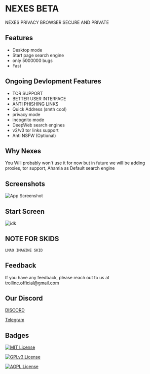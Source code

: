
# NEXES BETA

NEXES PRIVACY BROWSER SECURE AND PRIVATE
## Features

- Desktop mode
- Start page search engine 
- only 5000000 bugs
- Fast


## Ongoing Devlopment Features

- TOR SUPPORT
- BETTER USER INTERFACE
- ANTI PHISHING LINKS
- Quick Address (smth cool)
- privacy mode
- incognito mode
- DeepWeb search engines 
- v2/v3 tor links support
- Anti NSFW (Optional)

## Why Nexes


You Will probably won't use it for now 
but in future we will be adding 
proxies, tor support, Ahamia as 
Default search engine



## Screenshots

![App Screenshot](https://media.discordapp.net/attachments/1120738685919440907/1130928977238839306/IMG_20230718_235706.jpg)

## Start Screen

![idk](https://media.discordapp.net/attachments/1120738685919440907/1130928977511448626/IMG_20230718_235738.jpg)


## NOTE FOR SKIDS

``` LMAO IMAGINE SKID ```
## Feedback

If you have any feedback, please reach out to us at trollinc.official@gmail.com

## Our Discord

[DISCORD](https://discord.gg/sjXP99kgFm)

[Telegram](https://t.me/trollincx)


## Badges


[![MIT License](https://img.shields.io/badge/License-MIT-green.svg)](https://choosealicense.com/licenses/mit/)

[![GPLv3 License](https://img.shields.io/badge/License-GPL%20v3-yellow.svg)](https://opensource.org/licenses/)

[![AGPL License](https://img.shields.io/badge/license-AGPL-blue.svg)](http://www.gnu.org/licenses/agpl-3.0)


